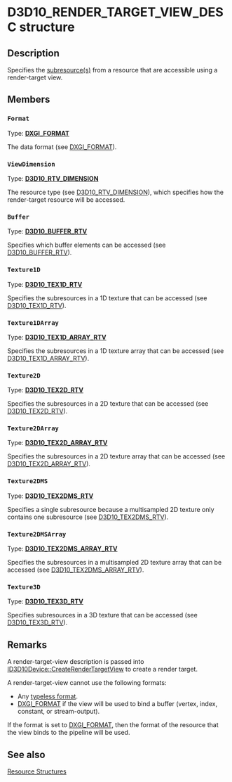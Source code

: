 # D3D10_RENDER_TARGET_VIEW_DESC structure

## Description

Specifies the [subresource(s)](https://learn.microsoft.com/windows/desktop/direct3d10/d3d10-graphics-programming-guide-resources-types) from a resource that are accessible using a render-target view.

## Members

### `Format`

Type: **[DXGI_FORMAT](https://learn.microsoft.com/windows/desktop/api/dxgiformat/ne-dxgiformat-dxgi_format)**

The data format (see [DXGI_FORMAT](https://learn.microsoft.com/windows/desktop/api/dxgiformat/ne-dxgiformat-dxgi_format)).

### `ViewDimension`

Type: **[D3D10_RTV_DIMENSION](https://learn.microsoft.com/windows/desktop/api/d3d10/ne-d3d10-d3d10_rtv_dimension)**

The resource type (see [D3D10_RTV_DIMENSION](https://learn.microsoft.com/windows/desktop/api/d3d10/ne-d3d10-d3d10_rtv_dimension)), which specifies how the render-target resource will be accessed.

### `Buffer`

Type: **[D3D10_BUFFER_RTV](https://learn.microsoft.com/windows/desktop/api/d3d10/ns-d3d10-d3d10_buffer_rtv)**

Specifies which buffer elements can be accessed (see [D3D10_BUFFER_RTV](https://learn.microsoft.com/windows/desktop/api/d3d10/ns-d3d10-d3d10_buffer_rtv)).

### `Texture1D`

Type: **[D3D10_TEX1D_RTV](https://learn.microsoft.com/windows/desktop/api/d3d10/ns-d3d10-d3d10_tex1d_rtv)**

Specifies the subresources in a 1D texture that can be accessed (see [D3D10_TEX1D_RTV](https://learn.microsoft.com/windows/desktop/api/d3d10/ns-d3d10-d3d10_tex1d_rtv)).

### `Texture1DArray`

Type: **[D3D10_TEX1D_ARRAY_RTV](https://learn.microsoft.com/windows/desktop/api/d3d10/ns-d3d10-d3d10_tex1d_array_rtv)**

Specifies the subresources in a 1D texture array that can be accessed (see [D3D10_TEX1D_ARRAY_RTV](https://learn.microsoft.com/windows/desktop/api/d3d10/ns-d3d10-d3d10_tex1d_array_rtv)).

### `Texture2D`

Type: **[D3D10_TEX2D_RTV](https://learn.microsoft.com/windows/desktop/api/d3d10/ns-d3d10-d3d10_tex2d_rtv)**

Specifies the subresources in a 2D texture that can be accessed (see [D3D10_TEX2D_RTV](https://learn.microsoft.com/windows/desktop/api/d3d10/ns-d3d10-d3d10_tex2d_rtv)).

### `Texture2DArray`

Type: **[D3D10_TEX2D_ARRAY_RTV](https://learn.microsoft.com/windows/desktop/api/d3d10/ns-d3d10-d3d10_tex2d_array_rtv)**

Specifies the subresources in a 2D texture array that can be accessed (see [D3D10_TEX2D_ARRAY_RTV](https://learn.microsoft.com/windows/desktop/api/d3d10/ns-d3d10-d3d10_tex2d_array_rtv)).

### `Texture2DMS`

Type: **[D3D10_TEX2DMS_RTV](https://learn.microsoft.com/windows/desktop/api/d3d10/ns-d3d10-d3d10_tex2dms_rtv)**

Specifies a single subresource because a multisampled 2D texture only contains one subresource (see [D3D10_TEX2DMS_RTV](https://learn.microsoft.com/windows/desktop/api/d3d10/ns-d3d10-d3d10_tex2dms_rtv)).

### `Texture2DMSArray`

Type: **[D3D10_TEX2DMS_ARRAY_RTV](https://learn.microsoft.com/windows/desktop/api/d3d10/ns-d3d10-d3d10_tex2dms_array_rtv)**

Specifies the subresources in a multisampled 2D texture array that can be accessed (see [D3D10_TEX2DMS_ARRAY_RTV](https://learn.microsoft.com/windows/desktop/api/d3d10/ns-d3d10-d3d10_tex2dms_array_rtv)).

### `Texture3D`

Type: **[D3D10_TEX3D_RTV](https://learn.microsoft.com/windows/desktop/api/d3d10/ns-d3d10-d3d10_tex3d_rtv)**

Specifies subresources in a 3D texture that can be accessed (see [D3D10_TEX3D_RTV](https://learn.microsoft.com/windows/desktop/api/d3d10/ns-d3d10-d3d10_tex3d_rtv)).

## Remarks

A render-target-view description is passed into [ID3D10Device::CreateRenderTargetView](https://learn.microsoft.com/windows/desktop/api/d3d10/nf-d3d10-id3d10device-createrendertargetview) to create a render target.

A render-target-view cannot use the following formats:

* Any [typeless format](https://learn.microsoft.com/windows/desktop/direct3d10/d3d10-graphics-programming-guide-resources-access-views).
* [DXGI_FORMAT](https://learn.microsoft.com/windows/desktop/api/dxgiformat/ne-dxgiformat-dxgi_format) if the view will be used to bind a buffer (vertex, index, constant, or stream-output).

If the format is set to [DXGI_FORMAT](https://learn.microsoft.com/windows/desktop/api/dxgiformat/ne-dxgiformat-dxgi_format), then the format of the resource that the view binds to the pipeline will be used.

## See also

[Resource Structures](https://learn.microsoft.com/windows/desktop/direct3d10/d3d10-graphics-reference-resource-structures)